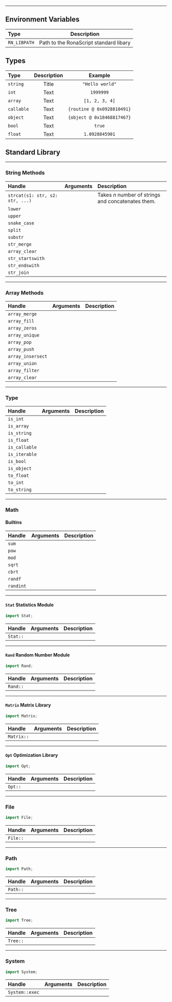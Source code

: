 ***
## Environment Variables
| Type         |              Description               |
|:-------------|:--------------------------------------:|
| `RN_LIBPATH` | Path to the RonaScript standard libary |

## Types

| Type       | Description |          Example           |
|:-----------|:-----------:|:--------------------------:|
| `string`   |    Title    |      `"Hello world"`       |
| `int`      |    Text     |         `1999999`          |
| `array`    |    Text     |       `[1, 2, 3, 4]`       |
| `callable` |    Text     | `{routine @ 0x0928810491}` |
| `object`   |    Text     | `{object @ 0x18468817467}` |
| `bool`     |    Text     |           `true`           |
| `float`    |    Text     |       `1.0928845901`       |

## Standard Library

***

### String Methods

| Handle                          | Arguments | Description                                        |
|:--------------------------------|:----------|:---------------------------------------------------|
| `strcat(s1: str, s2: str, ...)` |           | Takes _n_ number of strings and concatenates them. |
| `lower`                         |           |                                                    |
| `upper`                         |           |                                                    |
| `snake_case`                    |           |                                                    |
| `split`                         |           |                                                    |
| `substr`                        |           |                                                    |
| `str_merge`                     |           |                                                    |
| `array_clear`                   |           |                                                    |
| `str_startswith`                |           |                                                    |
| `str_endswith`                  |           |                                                    |
| `str_join`                      |           |                                                    |

***

### Array Methods

| Handle            | Arguments | Description |
|:------------------|:----------|:------------|
| `array_merge`     |           |             |
| `array_fill`      |           |             |
| `array_zeros`     |           |             |
| `array_unique`    |           |             |
| `array_pop`       |           |             |
| `array_push`      |           |             |
| `array_insersect` |           |             |
| `array_union`     |           |             |
| `array_filter`    |           |             |
| `array_clear`     |           |             |

***

### Type

| Handle        | Arguments | Description |
|:--------------|:----------|:------------|
| `is_int`      |           |             |
| `is_array`    |           |             |
| `is_string`   |           |             |
| `is_float`    |           |             |
| `is_callable` |           |             |
| `is_iterable` |           |             |
| `is_bool`     |           |             |
| `is_object`   |           |             |
| `to_float`    |           |             |
| `to_int`      |           |             |
| `to_string`   |           |             |

***

### Math

#### Builtins

| Handle    | Arguments | Description |
|:----------|:----------|:------------|
| `sum`     |           |             |
| `pow`     |           |             |
| `mod`     |           |             |
| `sqrt`    |           |             |
| `cbrt`    |           |             |
| `randf`   |           |             |
| `randint` |           |             |

***

#### `Stat` Statistics Module

~~~c++
import Stat;
~~~

| Handle   | Arguments | Description |
|:---------|:----------|:------------|
| `Stat::` |           |             |

***

#### `Rand` Random Number Module

~~~c++
import Rand;
~~~

| Handle   | Arguments | Description |
|:---------|:----------|:------------|
| `Rand::` |           |             |

***

#### `Matrix` Matrix Library

~~~c++
import Matrix;
~~~

| Handle     | Arguments | Description |
|:-----------|:----------|:------------|
| `Matrix::` |           |             |

***

#### `Opt` Optimization Library

~~~c++
import Opt;
~~~

| Handle  | Arguments | Description |
|:--------|:----------|:------------|
| `Opt::` |           |             |

***

### File

~~~c++
import File;
~~~

| Handle   | Arguments | Description |
|:---------|:----------|:------------|
| `File::` |           |             |

***

### Path

~~~c++
import Path;
~~~

| Handle   | Arguments | Description |
|:---------|:----------|:------------|
| `Path::` |           |             |

***

### Tree

~~~c++
import Tree;
~~~

| Handle   | Arguments | Description |
|:---------|:----------|:------------|
| `Tree::` |           |             |

***

### System

~~~c++
import System;
~~~

| Handle         | Arguments | Description |
|:---------------|:----------|:------------|
| `System::exec` |           |             |